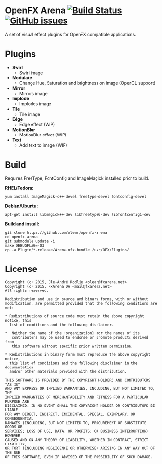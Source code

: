OpenFX Arena [![Build Status](https://travis-ci.org/olear/openfx-arena.svg)](https://travis-ci.org/olear/openfx-arena) [![GitHub issues](https://img.shields.io/github/issues/olear/openfx-arena.svg)](https://github.com/olear/openfx-arena/issues)
============

A set of visual effect plugins for OpenFX compatible applications.

Plugins
=======

 * **Swirl**
   * Swirl image
 * **Modulate**
   * Change Hue, Saturation and brightness on image (OpenCL support)
 * **Mirror**
   * Mirrors image
 * **Implode**
   * Implodes image
 * **Tile**
   * Tile image
 * **Edge**
   * Edge effect (WIP)
 * **MotionBlur**
   * MotionBlur effect (WIP)
 * **Text**
   * Add text to image (WIP)

Build
=====

Requires FreeType, FontConfig and ImageMagick installed prior to build.

**RHEL/Fedora:**
```
yum install ImageMagick-c++-devel freetype-devel fontconfig-devel
```

**Debian/Ubuntu:**
```
apt-get install libmagick++-dev libfreetype6-dev libfontconfig1-dev
```

**Build and install:**
```
git clone https://github.com/olear/openfx-arena
cd openfx-arena
git submodule update -i
make DEBUGFLAG=-O3
cp -a Plugin/*-release/Arena.ofx.bundle /usr/OFX/Plugins/
```

License
=======
```
Copyright (c) 2015, Ole-André Rodlie <olear@fxarena.net>
Copyright (c) 2015, FxArena DA <mail@fxarena.net>
All rights reserved.

Redistribution and use in source and binary forms, with or without
modification, are permitted provided that the following conditions are met:

* Redistributions of source code must retain the above copyright notice, this
  list of conditions and the following disclaimer.

*  Neither the name of the {organization} nor the names of its
   contributors may be used to endorse or promote products derived from
   this software without specific prior written permission.

* Redistributions in binary form must reproduce the above copyright notice,
  this list of conditions and the following disclaimer in the documentation
  and/or other materials provided with the distribution.

THIS SOFTWARE IS PROVIDED BY THE COPYRIGHT HOLDERS AND CONTRIBUTORS "AS IS"
AND ANY EXPRESS OR IMPLIED WARRANTIES, INCLUDING, BUT NOT LIMITED TO, THE
IMPLIED WARRANTIES OF MERCHANTABILITY AND FITNESS FOR A PARTICULAR PURPOSE ARE
DISCLAIMED. IN NO EVENT SHALL THE COPYRIGHT HOLDER OR CONTRIBUTORS BE LIABLE
FOR ANY DIRECT, INDIRECT, INCIDENTAL, SPECIAL, EXEMPLARY, OR CONSEQUENTIAL
DAMAGES (INCLUDING, BUT NOT LIMITED TO, PROCUREMENT OF SUBSTITUTE GOODS OR
SERVICES; LOSS OF USE, DATA, OR PROFITS; OR BUSINESS INTERRUPTION) HOWEVER
CAUSED AND ON ANY THEORY OF LIABILITY, WHETHER IN CONTRACT, STRICT LIABILITY,
OR TORT (INCLUDING NEGLIGENCE OR OTHERWISE) ARISING IN ANY WAY OUT OF THE USE
OF THIS SOFTWARE, EVEN IF ADVISED OF THE POSSIBILITY OF SUCH DAMAGE.
```
